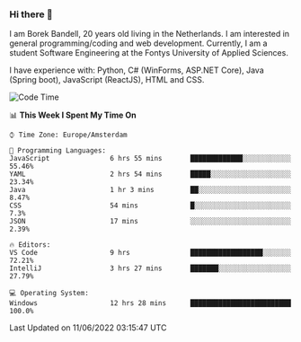 ### Hi there 👋

I am Borek Bandell, 20 years old living in the Netherlands. I am interested in general programming/coding and web development. Currently, I am a student Software Engineering at the Fontys University of Applied Sciences.

I have experience with: Python, C# (WinForms, ASP.NET Core), Java (Spring boot), JavaScript (ReactJS), HTML and CSS.

<!--START_SECTION:waka-->
![Code Time](http://img.shields.io/badge/Code%20Time-181%20hrs%2038%20mins-blue)

📊 **This Week I Spent My Time On** 

```text
⌚︎ Time Zone: Europe/Amsterdam

💬 Programming Languages: 
JavaScript               6 hrs 55 mins       █████████████░░░░░░░░░░░░   55.46% 
YAML                     2 hrs 54 mins       █████░░░░░░░░░░░░░░░░░░░░   23.34% 
Java                     1 hr 3 mins         ██░░░░░░░░░░░░░░░░░░░░░░░   8.47% 
CSS                      54 mins             █░░░░░░░░░░░░░░░░░░░░░░░░   7.3% 
JSON                     17 mins             ░░░░░░░░░░░░░░░░░░░░░░░░░   2.39%

🔥 Editors: 
VS Code                  9 hrs               ██████████████████░░░░░░░   72.21% 
IntelliJ                 3 hrs 27 mins       ███████░░░░░░░░░░░░░░░░░░   27.79%

💻 Operating System: 
Windows                  12 hrs 28 mins      █████████████████████████   100.0%

```


 Last Updated on 11/06/2022 03:15:47 UTC
<!--END_SECTION:waka-->

<!--**tcBorek2002/tcBorek2002** is a ✨ _special_ ✨ repository because its `README.md` (this file) appears on your GitHub profile.

Here are some ideas to get you started:

- 🔭 I’m currently working on ...
- 🌱 I’m currently learning ...
- 👯 I’m looking to collaborate on ...
- 🤔 I’m looking for help with ...
- 💬 Ask me about ...
- 📫 How to reach me: ...
- 😄 Pronouns: ...
- ⚡ Fun fact: ...
-->

